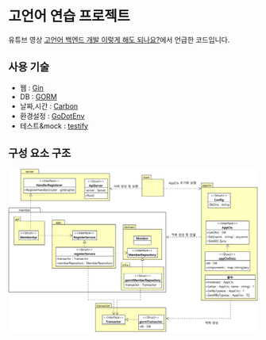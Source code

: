 # 고언어 연습 프로젝트

유튜브 영상 [고언어 백엔드 개발 이렇게 해도 되나요?](https://youtu.be/XPwZJ3A0cUA)에서 언급한 코드입니다.

## 사용 기술

* 웹 : [Gin](https://github.com/gin-gonic/gin)
* DB : [GORM](https://gorm.io/)
* 날짜,시간 : [Carbon](https://github.com/golang-module/carbon)
* 환경설정 : [GoDotEnv](https://github.com/joho/godotenv)
* 테스트&mock : [testify](https://github.com/stretchr/testify)

## 구성 요소 구조

![](golang-design.png)
